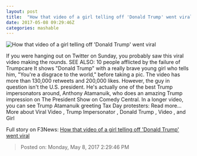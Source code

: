 ```yaml
---
layout: post
title:  "How that video of a girl telling off 'Donald Trump' went viral"
date: 2017-05-08 09:29:46Z
categories: mashable
---
```


![How that video of a girl telling off 'Donald Trump' went viral](http://i.amz.mshcdn.com/7CzeqdOh1UYQMtPlv0__af9yI1E=/1200x630/2017%2F05%2F08%2Faa%2F0c805cb3c9cd45f2ba2ef177b5f3b288.197d5.png)

If you were hanging out on Twitter on Sunday, you probably saw this viral video making the rounds. SEE ALSO: 10 people afflicted by the failure of Trumpcare It shows "Donald Trump" with a really brave young girl who tells him, "You're a disgrace to the world," before taking a pic. The video has more than 130,000 retweets and 200,000 likes. However, the guy in question isn't the U.S. president. He's actually one of the best Trump impersonators around, Anthony Atamanuik, who does an amazing Trump impression on The President Show on Comedy Central. In a longer video, you can see Trump Atamanuik greeting Tax Day protesters: Read more... More about Viral Video , Trump Impersonator , Donald Trump , Video , and Girl


Full story on F3News: [How that video of a girl telling off 'Donald Trump' went viral](http://www.f3nws.com/n/NCp4XE)

> Posted on: Monday, May 8, 2017 2:29:46 PM

